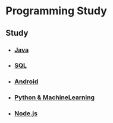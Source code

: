 # Programming Study

## Study

- ### [Java](https://github.com/kps990515/ProgrammingStudy/tree/master/Java)

- ### [SQL](https://github.com/kps990515/ProgrammingStudy/tree/master/mysql)

- ### [Android](https://github.com/kps990515/ProgrammingStudy/tree/master/Android)

- ### [Python & MachineLearning](https://github.com/kps990515/ProgrammingStudy/tree/master/Python%26MachineLearning)

- ### [Node.js](https://github.com/kps990515/ProgrammingStudy/tree/master/node.js)
